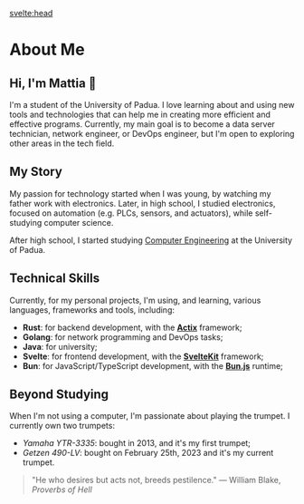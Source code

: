 <script lang="ts">
  import { title } from '$lib/config.ts';
</script>

<svelte:head>

  <title> { title } - About Me</title>
  <meta name="description" content="Learn more about Mattia, a student at the University of Padua, and his journey in technology and programming." />
</svelte:head>

# About Me

## Hi, I'm Mattia 👋

I'm a student of the University of Padua. I love learning about and using new tools and technologies that can help me in creating more efficient and effective programs. Currently, my main goal is to become a data server technician, network engineer, or DevOps engineer, but I'm open to exploring other areas in the tech field.

## My Story

My passion for technology started when I was young, by watching my father work with electronics. Later, in high school, I studied electronics, focused on automation (e.g. PLCs, sensors, and actuators), while self-studying computer science.

After high school, I started studying [Computer Engineering](https://www.unipd.it/offerta-didattica/corsi-di-laurea-triennale/ingegneria?tipo=L&scuola=IN&ordinamento=2020&key=IN0508) at the University of Padua.

## Technical Skills

Currently, for my personal projects, I'm using, and learning, various languages, frameworks and tools, including:

- **Rust**: for backend development, with the **[Actix](https://actix.rs/)** framework;
- **Golang**: for network programming and DevOps tasks;
- **Java**: for university;
- **Svelte**: for frontend development, with the **[SvelteKit](https://kit.svelte.dev/)** framework;
- **Bun**: for JavaScript/TypeScript development, with the **[Bun.js](https://bun.sh/)** runtime;

## Beyond Studying

When I'm not using a computer, I'm passionate about playing the trumpet. I currently own two trumpets:

- _Yamaha YTR-3335_: bought in 2013, and it's my first trumpet;
- _Getzen 490-LV_: bought on February 25th, 2023 and it's my current trumpet.

> "He who desires but acts not, breeds pestilence."
> — William Blake, _Proverbs of Hell_
